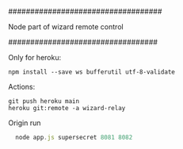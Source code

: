 
###################################

Node part of wizard remote control

##################################


Only for heroku:
```
npm install --save ws bufferutil utf-8-validate
```


Actions:
```
git push heroku main
heroku git:remote -a wizard-relay
```




Origin run
```js
  node app.js supersecret 8081 8082
```